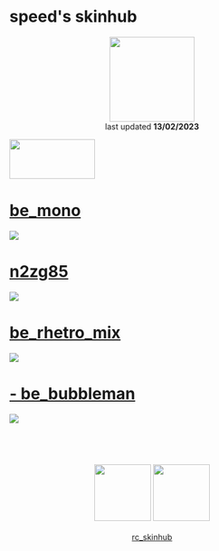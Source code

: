 # speed's skinhub
<p align="center">
<a href="https://osu.ppy.sh/users/12067932">
  <img src="https://a.ppy.sh/12067932"  
       width="150"
       height="150"></a>
<br>
last updated <b>13/02/2023</b>
</p>

<a href="https://b9r.me/skins">
<img src="https://i.imgur.com/WPSNbSx.png"
       width="151" 
       height="70"/></a>

# [be_mono](https://github.com/ryancranie/skinhub/raw/tyfh/player/speed/be_mono.osk)
[![](https://i.imgur.com/CRSZLU3.jpeg)](https://github.com/ryancranie/skinhub/raw/tyfh/player/speed/be_mono.osk)

# [n2zg85](https://github.com/ryancranie/skinhub/raw/tyfh/player/speed/n2zg85.osk)
[![](https://i.imgur.com/tQsyFSh.jpeg)](https://github.com/ryancranie/skinhub/raw/tyfh/player/speed/n2zg85.osk)

# [be_rhetro_mix](https://github.com/ryancranie/skinhub/raw/tyfh/player/speed/be_rhetro_mix.osk)
[![](https://i.imgur.com/txCLqXm.jpeg)](https://github.com/ryancranie/skinhub/raw/tyfh/player/speed/be_rhetro_mix.osk)

# [- be_bubbleman](https://github.com/ryancranie/skinhub/raw/tyfh/player/speed/-%20be_bubbleman.osk)
[![](https://i.imgur.com/7MqkXSX.jpeg)](https://github.com/ryancranie/skinhub/raw/tyfh/player/speed/-%20be_bubbleman.osk)

#
<p align="center">
  <br></br>
  <a href="https://www.youtube.com/channel/UCPcIHRgGgZXTQwbUKRZYb6w">
  <img src="https://i.imgur.com/YWbDUUy.png"  
       width="100" 
       height="100"></a>
  <a href="https://twitter.com/haazard0">
  <img src="https://i.imgur.com/PUQ5uWf.png" 
       width="100" 
       height="100"></a>
  <br></br>
  <a href="https://github.com/ryancranie/skinhub">rc_skinhub</a>
 </p>



